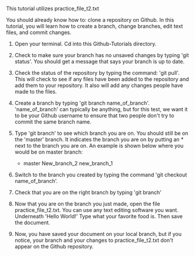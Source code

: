 This tutorial utilizes practice_file_t2.txt

You should already know how to: clone a repository on Github. 
In this tutorial, you will learn how to create a branch, change branches, edit text files, and commit changes.

1. Open your terminal. Cd into this Github-Tutorials directory. 

2. Check to make sure your branch has no unsaved changes by typing 'git status'. You should get a message that says your branch is up to date. 

3. Check the status of the repository by typing the command: 'git pull'. This will check to see if any files have been added to the repository and add them to your repository. It also will add any changes people have made to the files.

4. Create a branch by typing 'git branch name_of_branch'. 'name_of_branch' can typically be anything, but for this test, we want it to be your Github username to ensure that two people don't try to commit the same branch name.

5. Type 'git branch' to see which branch you are on. You should still be on the 'master' branch. It indicates the branch you are on by putting an * next to the branch you are on. An example is shown below where you would be on master branch:
      * master
        New_branch_2
        new_branch_1



6. Switch to the branch you created by typing the command 'git checkout name_of_branch'. 

7. Check that you are on the right branch by typing 'git branch'

8. Now that you are on the branch you just made, open the file practice_file_t2.txt. You can use any text editing software you want. Underneath 'Hello World!' Type what your favorite food is. Then save the document.

9. Now, you have saved your document on your local branch, but if you notice, your branch and your changes to practice_file_t2.txt don't appear on the Github repository.

